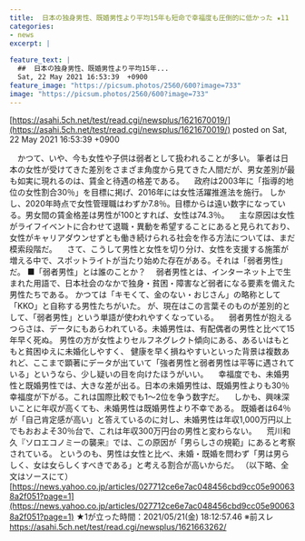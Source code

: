 ```yaml
---
title:  日本の独身男性、既婚男性より平均15年も短命で幸福度も圧倒的に低かった ★11  
categories:
- news
excerpt: |
  
feature_text: |
  ##  日本の独身男性、既婚男性より平均15年...
  Sat, 22 May 2021 16:53:39  +0900
feature_image: "https://picsum.photos/2560/600?image=733"
image: "https://picsum.photos/2560/600?image=733"
---
```


[https://asahi.5ch.net/test/read.cgi/newsplus/1621670019/](https://asahi.5ch.net/test/read.cgi/newsplus/1621670019/)
posted on Sat, 22 May 2021 16:53:39  +0900

<!--more-->

　かつて、いや、今も女性や子供は弱者として扱われることが多い。 筆者は日本の女性が受けてきた差別をさまざま角度から見てきた人間だが、男女差別が最も如実に現れるのは、賃金と待遇の格差である。 　政府は2003年に「指導的地位の女性割合30％」を目標に掲げ、2016年には女性活躍推進法を施行。 しかし、2020年時点で女性管理職はわずか7.8％。目標からは遠い数字になっている。男女間の賃金格差は男性が100とすれば、女性は74.3％。 　主な原因は女性がライフイベントに合わせて退職・異動を希望することにあると見られており、女性がキャリアダウンせずとも働き続けられる社会を作る方法については、まだ模索段階だ。 　さて、こうして男性と女性を切り分け、女性を支援する施策が増える中で、スポットライトが当たり始めた存在がある。それは「弱者男性」だ。 ■「弱者男性」とは誰のことか？ 　弱者男性とは、インターネット上で生まれた用語で、日本社会のなかで独身・貧困・障害など弱者になる要素を備えた男性たちである。 かつては「キモくて、金のない・おじさん」の略称として「KKO」と自称する男性たちがいた。 が、現在はこの言葉そのものが差別的として、「弱者男性」という単語が使われやすくなっている。 　弱者男性が抱えるつらさは、データにもあらわれている。未婚男性は、有配偶者の男性と比べて15年早く死ぬ。 男性の方が女性よりセルフネグレクト傾向にある、あるいはもともと貧困ゆえに未婚化しやすく、 健康を早く損ねやすいといった背景は複数あれど、ここまで顕著にデータが出ていて「強者男性と弱者男性は平等に遇されている」というなら、少し疑いの目を向けたほうがいい。 　幸福度でも、未婚男性と既婚男性では、大きな差が出る。日本の未婚男性は、既婚男性よりも30％幸福度が下がる。これは国際比較でも1〜2位を争う数字だ。 　しかも、興味深いことに年収が高くても、未婚男性は既婚男性より不幸である。 既婚者は64％が「自己肯定感が高い」と答えているのに対し、未婚男性は年収1,000万円以上でもおおよそ30％台で、これは年収300万円台の男性と変わらない。 　荒川和久『ソロエコノミーの襲来』では、この原因が「男らしさの規範」にあると考察されている。 というのも、男性は女性と比べ、未婚・既婚を問わず「男は男らしく、女は女らしくすべきである」と考える割合が高いからだ。 （以下略、全文はソースにて） [https://news.yahoo.co.jp/articles/027712ce6e7ac048456cbd9cc05e900638a2f051?page=1](https://news.yahoo.co.jp/articles/027712ce6e7ac048456cbd9cc05e900638a2f051?page=1) ★1が立った時間：2021/05/21(金) 18:12:57.46 ※前スレ https://asahi.5ch.net/test/read.cgi/newsplus/1621663262/
